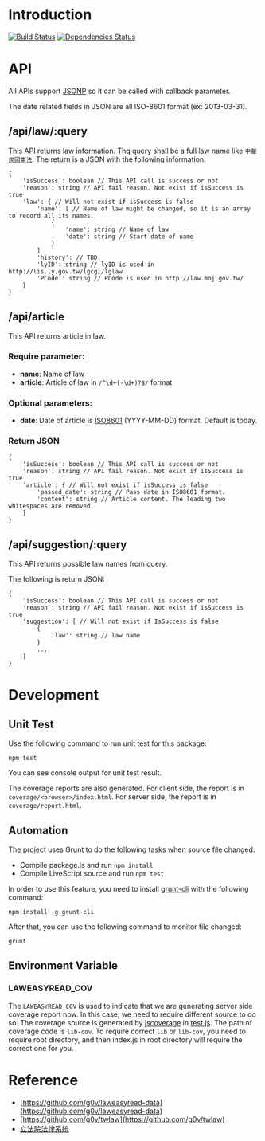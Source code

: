 # Introduction
[![Build Status](https://travis-ci.org/g0v/laweasyread.png)](https://travis-ci.org/g0v/laweasyread)
[![Dependencies Status](https://gemnasium.com/g0v/laweasyread.png)](https://gemnasium.com/g0v/laweasyread)

# API
All APIs support [JSONP](http://en.wikipedia.org/wiki/JSONP) so it can be
called with callback parameter.

The date related fields in JSON are all ISO-8601 format (ex: 2013-03-31).

## /api/law/:query
This API returns law information. Thq query shall be a full law name like
`中華民國憲法`. The return is a JSON with the following information:

    {
        'isSuccess': boolean // This API call is success or not
        'reason': string // API fail reason. Not exist if isSuccess is true
        'law': { // Will not exist if isSuccess is false
            'name': [ // Name of law might be changed, so it is an array to record all its names.
                {
                    'name': string // Name of law
                    'date': string // Start date of name
                }
            ]
            'history': // TBD
            'lyID': string // lyID is used in http://lis.ly.gov.tw/lgcgi/lglaw
            'PCode': string // PCode is used in http://law.moj.gov.tw/
        }
    }

## /api/article
This API returns article in law.

### Require parameter:
*   __name__: Name of law
*   __article__: Article of law in `/^\d+(-\d+)?$/` format

### Optional parameters:
*   __date__: Date of article is [ISO8601](http://en.wikipedia.org/wiki/ISO_8601) (YYYY-MM-DD) format. Default is today.

### Return JSON
    {
        'isSuccess': boolean // This API call is success or not
        'reason': string // API fail reason. Not exist if isSuccess is true
        'article': { // Will not exist if isSuccess is false
            'passed_date': string // Pass date in ISO8601 format.
            'content': string // Article content. The leading two whitespaces are removed.
        }
    }

## /api/suggestion/:query
This API returns possible law names from query.

The following is return JSON:

    {
        'isSuccess': boolean // This API call is success or not
        'reason': string // API fail reason. Not exist if isSuccess is true
        'suggestion': [ // Will not exist if IsSuccess is false
            {
                'law': string // law name
            }
            ...
        ]
    }
# Development

## Unit Test
Use the following command to run unit test for this package:

    npm test

You can see console output for unit test result.

The coverage reports are also generated. For client side, the report is in
`coverage/<browser>/index.html`. For server side, the report is in
`coverage/report.html`.

## Automation
The project uses [Grunt](http://gruntjs.com/) to do the following tasks when
source file changed:

* Compile package.ls and run `npm install`
* Compile LiveScript source and run `npm test`

In order to use this feature, you need to install
[grunt-cli](https://npmjs.org/package/grunt-cli) with the following command:

    npm install -g grunt-cli

After that, you can use the following command to monitor file changed:

    grunt

## Environment Variable

### LAWEASYREAD\_COV
The `LAWEASYREAD_COV` is used to indicate that we are generating server side
coverage report now. In this case, we need to require different source to do so.
The coverage source is generated by
[jscoverage](https://npmjs.org/package/jscoverage) in
[test.js](https://github.com/g0v/laweasyread/blob/master/test.js). The path of
coverage code is `lib-cov`. To require correct `lib` or `lib-cov`, you need to
require root directory, and then index.js in root directory will require the
correct one for you.

# Reference
* [https://github.com/g0v/laweasyread-data](https://github.com/g0v/laweasyread-data)
* [https://github.com/g0v/twlaw](https://github.com/g0v/twlaw)
* [立法院法律系統](http://lis.ly.gov.tw/lgcgi/lglaw)
